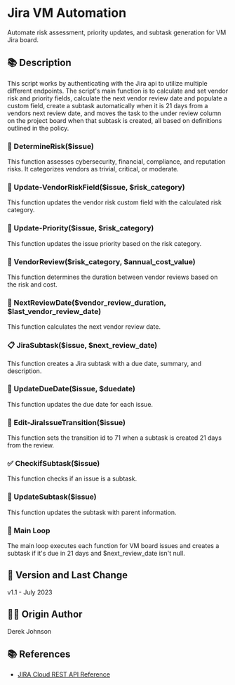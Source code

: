 # Jira VM Automation #

Automate risk assessment, priority updates, and subtask generation for VM Jira board.

## 📚 Description

This script works by authenticating with the Jira api to utilize multiple different endpoints. The script's main function is to calculate and set vendor risk and priority fields, calculate the next vendor review date and populate a custom field, create a subtask automatically when it is 21 days from a vendors next review date, and moves the task to the under review column on the project board when that subtask is created, all based on definitions outlined in the policy.

### 📄 DetermineRisk($issue) ###

This function assesses cybersecurity, financial, compliance, and reputation risks. It categorizes vendors as trivial, critical, or moderate.

### 🔄 Update-VendorRiskField($issue, $risk_category) ###

This function updates the vendor risk custom field with the calculated risk category.

### 🔄 Update-Priority($issue, $risk_category) ###

This function updates the issue priority based on the risk category.

### 📆 VendorReview($risk_category, $annual_cost_value) ###

This function determines the duration between vendor reviews based on the risk and cost.

### 📅 NextReviewDate($vendor_review_duration, $last_vendor_review_date) ###

This function calculates the next vendor review date.

### 📋 JiraSubtask($issue, $next_review_date) ###

This function creates a Jira subtask with a due date, summary, and description.

### 📆 UpdateDueDate($issue, $duedate) ###

This function updates the due date for each issue.

### 🔄 Edit-JiraIssueTransition($issue) ###

This function sets the transition id to 71 when a subtask is created 21 days from the review.

### ✅ CheckifSubtask($issue) ###

This function checks if an issue is a subtask.

### 🔄 UpdateSubtask($issue) ###

This function updates the subtask with parent information.

### 🔄 Main Loop ###

The main loop executes each function for VM board issues and creates a subtask if it's due in 21 days and $next_review_date isn't null.

## 📜 Version and Last Change ##
v1.1 - July 2023

## 🧙‍♂️ Origin Author ##
Derek Johnson

## 📚 References ##

* [JIRA Cloud REST API Reference](https://docs.atlassian.com/software/jira/docs/api/REST/1000.824.0/#:~:text=JIRA%20Cloud%20REST%20API%20Reference%201%20Getting%20started,methods%20...%208%20Experimental%20methods%20...%20More%20items)

